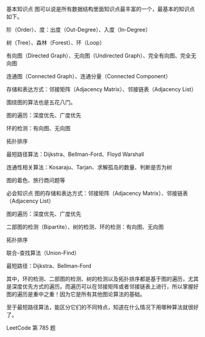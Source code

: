 基本知识点
图可以说是所有数据结构里面知识点最丰富的一个，最基本的知识点如下。

阶（Order）、度：出度（Out-Degree）、入度（In-Degree）

树（Tree）、森林（Forest）、环（Loop）

有向图（Directed Graph）、无向图（Undirected Graph）、完全有向图、完全无向图

连通图（Connected Graph）、连通分量（Connected Component）

存储和表达方式：邻接矩阵（Adjacency Matrix）、邻接链表（Adjacency List）

围绕图的算法也是五花八门。

图的遍历：深度优先、广度优先

环的检测：有向图、无向图

拓扑排序

最短路径算法：Dijkstra、Bellman-Ford、Floyd Warshall

连通性相关算法：Kosaraju、Tarjan、求解孤岛的数量、判断是否为树

图的着色、旅行商问题等

必会知识点
图的存储和表达方式：邻接矩阵（Adjacency Matrix）、邻接链表（Adjacency List）

图的遍历：深度优先、广度优先

二部图的检测（Bipartite）、树的检测、环的检测：有向图、无向图

拓扑排序

联合-查找算法（Union-Find）

最短路径：Dijkstra、Bellman-Ford

其中，环的检测、二部图的检测、树的检测以及拓扑排序都是基于图的遍历，尤其是深度优先方式的遍历。而遍历可以在邻接矩阵或者邻接链表上进行，所以掌握好图的遍历是重中之重！因为它是所有其他图论算法的基础。

至于最短路径算法，能区分它们的不同特点，知道在什么情况下用哪种算法就很好了。

LeetCode 第 785 题